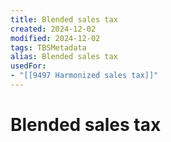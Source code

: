 ```yaml
---
title: Blended sales tax
created: 2024-12-02
modified: 2024-12-02
tags: TBSMetadata
alias: Blended sales tax
usedFor:
- "[[9497 Harmonized sales tax]]"
---
```

# Blended sales tax
